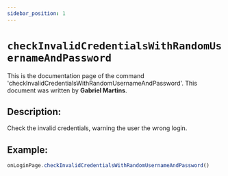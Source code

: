 ```yaml
---
sidebar_position: 1
---
```


# `checkInvalidCredentialsWithRandomUsernameAndPassword`

This is the documentation page of the command 'checkInvalidCredentialsWithRandomUsernameAndPassword'. This document was written by **Gabriel Martins**.

## Description:

Check the invalid credentials, warning the user the wrong login.

## Example:

```js
onLoginPage.checkInvalidCredentialsWithRandomUsernameAndPassword()
```
